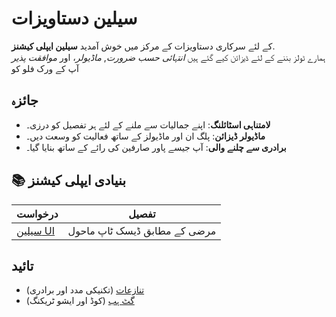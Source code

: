 # **سیلین دستاویزات**

کے لئے سرکاری دستاویزات کے مرکز میں خوش آمدید **سیلین ایپلی کیشنز**.\
ہمارے ٹولز بننے کے لئے ڈیزائن کیے گئے ہیں _انتہائی حسب ضرورت_, _ماڈیولر_، اور
_موافقت پذیر_ آپ کے ورک فلو کو

## جائزہ

- **لامتناہی اسٹائلنگ**: اپنے جمالیات سے ملنے کے لئے ہر تفصیل کو درزی۔
- **ماڈیولر ڈیزائن**: پلگ ان اور ماڈیولز کے ساتھ فعالیت کو وسعت دیں۔
- **برادری سے چلنے والی**: آپ جیسے پاور صارفین کی رائے کے ساتھ بنایا گیا۔

## **📚 بنیادی ایپلی کیشنز**

| درخواست                     | تفصیل                        |
| --------------------------- | ---------------------------- |
| [سیلین UI](/apps/seelen-ui) | مرضی کے مطابق ڈیسک ٹاپ ماحول |

## تائید

- [تنازعات](https://discord.gg/ABfASx5ZAJ) (تکنیکی مدد اور برادری)
- [گٹ ہب](https://github.com/Seelen-Inc) (کوڈ اور ایشو ٹریکنگ)
